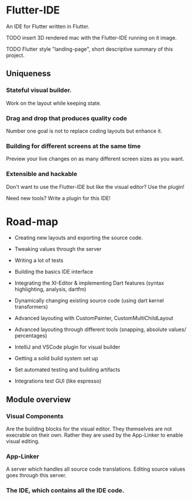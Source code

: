 # Flutter-IDE

An IDE for Flutter written in Flutter.


TODO insert 3D rendered mac with the Flutter-IDE running on it image.

TODO Flutter style "landing-page", short descriptive summary of this project.


## Uniqueness

### Stateful visual builder.

Work on the layout while keeping state.

### Drag and drop that produces quality code

Number one goal is not to replace coding layouts but enhance it.

### Building for different screens at the same time

Preview your live changes on as many different screen sizes as you want.

### Extensible and hackable

Don't want to use the Flutter-IDE but like the visual editor? Use the plugin!

Need new tools? Write a plugin for this IDE!



# Road-map

- Creating new layouts and exporting the source code.

- Tweaking values through the server

- Writing a lot of tests

- Building the basics IDE interface

- Integrating the XI-Editor & implementing Dart features (syntax highlighting, 
analysis, dartfm)

- Dynamically changing existing source code (using dart kernel transformers)

- Advanced layouting with CustomPainter, CustomMultiChildLayout

- Advanced layouting through different tools (snapping, absolute values/ 
percentages)

- IntelliJ and VSCode plugin for visual builder

- Getting a solid build system set up

- Set automated testing and building artifacts 

- Integrations test GUI (like espresso)


## Module overview

### Visual Components

Are the building blocks for the visual editor. They themselves are not
execrable on their own. Rather they are used by the App-Linker to enable
visual editing.

### App-Linker

A server which handles all source code translations. Editing source values
goes through this server.

### The IDE, which contains all the IDE code.

